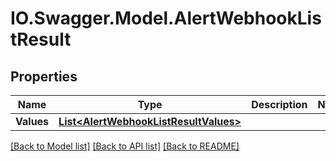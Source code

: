 # IO.Swagger.Model.AlertWebhookListResult
## Properties

Name | Type | Description | Notes
------------ | ------------- | ------------- | -------------
**Values** | [**List&lt;AlertWebhookListResultValues&gt;**](AlertWebhookListResultValues.md) |  | 

[[Back to Model list]](../README.md#documentation-for-models) [[Back to API list]](../README.md#documentation-for-api-endpoints) [[Back to README]](../README.md)

